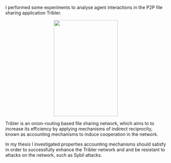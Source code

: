 I performed some experiments to analyse agent interactions in the P2P file sharing application Tribler.
<p align="center">
<img src="https://hacked.com/wp-content/uploads/2014/12/Tribler_logo.png" width="200" height="300" />
</p>
Tribler is an onion-routing based file sharing network, which aims to to increase its efficiency by applying mechanisms of indirect reciprocity, known as accounting mechanisms to induce cooperation in the network.

In my thesis I investigated properties accounting mechanisms should satisfy in order to successfully enhance the Tribler network and and be resistant to attacks on the network, such as Sybil attacks.
